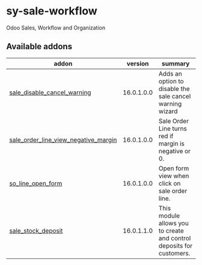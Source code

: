 # sy-sale-workflow
Odoo Sales, Workflow and Organization

[//]: # (addons)

Available addons
----------------
addon | version | summary
--- | --- | ---
[sale_disable_cancel_warning](sale_disable_cancel_warning/) | 16.0.1.0.0 | Adds an option to disable the sale cancel warning wizard
[sale_order_line_view_negative_margin](sale_order_line_view_negative_margin/) | 16.0.1.0.0 | Sale Order Line turns red if margin is negative or 0.
[so_line_open_form](so_line_open_form/) | 16.0.1.0.0 | Open form view when click on sale order line.
[sale_stock_deposit](sale_stock_deposit/) | 16.0.1.1.0 | This module allows you to create and control deposits for customers.

[//]: # (end addons)
